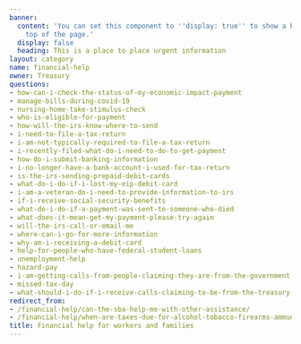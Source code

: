 ```yaml
---
banner:
  content: 'You can set this component to ''display: true'' to show a banner at the
    top of the page.'
  display: false
  heading: This is a place to place urgent information
layout: category
name: financial-help
owner: Treasury
questions:
- how-can-i-check-the-status-of-my-economic-impact-payment
- manage-bills-during-covid-19
- nursing-home-take-stimulus-check
- who-is-eligible-for-payment
- how-will-the-irs-know-where-to-send
- i-need-to-file-a-tax-return
- i-am-not-typically-required-to-file-a-tax-return
- i-recently-filed-what-do-i-need-to-do-to-get-payment
- how-do-i-submit-banking-information
- i-no-longer-have-a-bank-account-i-used-for-tax-return
- is-the-irs-sending-prepaid-debit-cards
- what-do-i-do-if-i-lost-my-eip-debit-card
- i-am-a-veteran-do-i-need-to-provide-information-to-irs
- if-i-receive-social-security-benefits
- what-do-i-do-if-a-payment-was-sent-to-someone-who-died
- what-does-it-mean-get-my-payment-please-try-again
- will-the-irs-call-or-email-me
- where-can-i-go-for-more-information
- why-am-i-receiving-a-debit-card
- help-for-people-who-have-federal-student-loans
- unemployment-help
- hazard-pay
- i-am-getting-calls-from-people-claiming-they-are-from-the-government
- missed-tax-day
- what-should-i-do-if-i-receive-calls-claiming-to-be-from-the-treasury-department
redirect_from:
- /financial-help/can-the-sba-help-me-with-other-assistance/
- /financial-help/when-are-taxes-due-for-alcohol-tobacco-firearms-ammunition-businesses/
title: Financial help for workers and families
---
```

